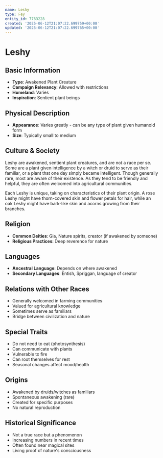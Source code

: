 ```yaml
---
name: Leshy
type: Fey
entity_id: 7763228
created: '2025-06-12T21:07:22.699759+00:00'
updated: '2025-06-12T21:07:22.699765+00:00'
---
```


# Leshy

## Basic Information
- **Type**: Awakened Plant Creature
- **Campaign Relevancy**: Allowed with restrictions
- **Homeland**: Varies
- **Inspiration**: Sentient plant beings

## Physical Description
- **Appearance**: Varies greatly - can be any type of plant given humanoid form
- **Size**: Typically small to medium

## Culture & Society
Leshy are awakened, sentient plant creatures, and are not a race per se. Some are a plant given intelligence by a witch or druid to serve as their familiar, or a plant that one day simply became intelligent. Though generally rare, most are aware of their existence. As they tend to be friendly and helpful, they are often welcomed into agricultural communities.

Each Leshy is unique, taking on characteristics of their plant origin. A rose Leshy might have thorn-covered skin and flower petals for hair, while an oak Leshy might have bark-like skin and acorns growing from their branches.

## Religion
- **Common Deities**: Gia, Nature spirits, creator (if awakened by someone)
- **Religious Practices**: Deep reverence for nature

## Languages
- **Ancestral Language**: Depends on where awakened
- **Secondary Languages**: Entish, Spriggan, language of creator

## Relations with Other Races
- Generally welcomed in farming communities
- Valued for agricultural knowledge
- Sometimes serve as familiars
- Bridge between civilization and nature

## Special Traits
- Do not need to eat (photosynthesis)
- Can communicate with plants
- Vulnerable to fire
- Can root themselves for rest
- Seasonal changes affect mood/health

## Origins
- Awakened by druids/witches as familiars
- Spontaneous awakening (rare)
- Created for specific purposes
- No natural reproduction

## Historical Significance
- Not a true race but a phenomenon
- Increasing numbers in recent times
- Often found near magical sites
- Living proof of nature's consciousness